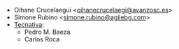 - Oihane Crucelaegui \<<oihanecrucelaegi@avanzosc.es>\>
- Simone Rubino \<<simone.rubino@agilebg.com>\>
- [Tecnativa](https://www.tecnativa.com):
  - Pedro M. Baeza
  - Carlos Roca
